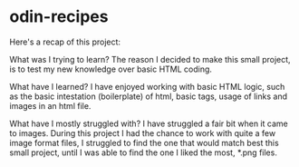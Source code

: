 # odin-recipes

Here's a recap of this project:

What was I trying to learn?
The reason I decided to make this small project, is to test my new knowledge over basic HTML coding.

What have I learned?
I have enjoyed working with basic HTML logic, such as the basic intestation (boilerplate) of html, basic tags, usage of links and images in an html file.

What have I mostly struggled with?
I have struggled a fair bit when it came to images. During this project I had the chance to work with quite a few image format files, I struggled to find the one that would match best this small project, until I was able to find the one I liked the most, *.png files.